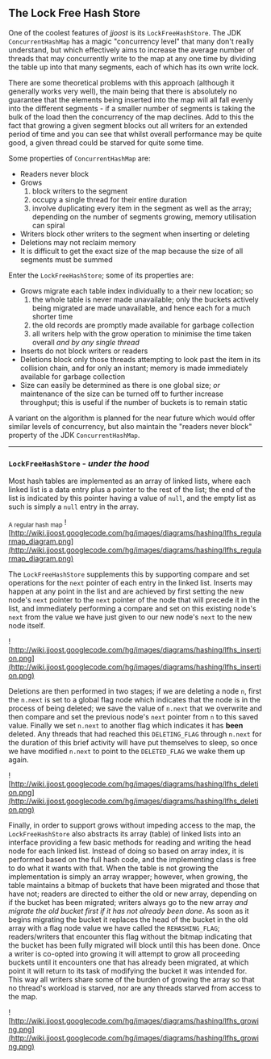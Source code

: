 ## The Lock Free Hash Store ##

One of the coolest features of _jjoost_ is its `LockFreeHashStore`. The JDK `ConcurrentHashMap` has a magic "concurrency level" that many don't really understand, but which effectively aims to increase the average number of threads that may concurrently write to the map at any one time by dividing the table up into that many segments, each of which has its own write lock.

There are some theoretical problems with this approach (although it generally works very well), the main being that there is absolutely no guarantee that the elements being inserted into the map will all fall evenly into the different segments - if a smaller number of segments is taking the bulk of the load then the concurrency of the map declines. Add to this the fact that growing a given segment blocks out all writers for an extended period of time and you can see that whilst overall performance may be quite good, a given thread could be starved for quite some time.

Some properties of `ConcurrentHashMap` are:

  * Readers never block
  * Grows
    1. block writers to the segment
    1. occupy a single thread for their entire duration
    1. involve duplicating every item in the segment as well as the array; depending on the number of segments growing, memory utilisation can spiral
  * Writers block other writers to the segment when inserting or deleting
  * Deletions may not reclaim memory
  * It is difficult to get the exact size of the map because the size of all segments must be summed

Enter the `LockFreeHashStore`; some of its properties are:

  * Grows migrate each table index individually to a their new location; so
    1. the whole table is never made unavailable; only the buckets actively being migrated are made unavailable, and hence each for a much shorter time
    1. the old records are promptly made available for garbage collection
    1. all writers help with the grow operation to minimise the time taken overall _and by any single thread_
  * Inserts do not block writers or readers
  * Deletions block only those threads attempting to look past the item in its collision chain, and for only an instant; memory is made immediately available for garbage collection
  * Size can easily be determined as there is one global size; _or_ maintenance of the size can be turned off to further increase throughput; this is useful if the number of buckets is to remain static

A variant on the algorithm is planned for the near future which would offer similar levels of concurrency, but also maintain the "readers never block" property of the JDK `ConcurrentHashMap`.


---


### `LockFreeHashStore` - _under the hood_ ###

Most hash tables are implemented as an array of linked lists, where each linked list is a data entry plus a pointer to the rest of the list; the end of the list is indicated by this pointer having a value of `null`, and the empty list as such is simply a `null` entry in the array.

<sub>A regular hash map</sub>
![http://wiki.jjoost.googlecode.com/hg/images/diagrams/hashing/lfhs_regularmap_diagram.png](http://wiki.jjoost.googlecode.com/hg/images/diagrams/hashing/lfhs_regularmap_diagram.png)

The `LockFreeHashStore` supplements this by supporting compare and set operations for the `next` pointer of each entry in the linked list. Inserts may happen at any point in the list and are achieved by first setting the new node's `next` pointer to the `next` pointer of the node that will precede it in the list, and immediately performing a compare and set on this existing node's `next` from the value we have just given to our new node's `next` to the new node itself.

![http://wiki.jjoost.googlecode.com/hg/images/diagrams/hashing/lfhs_insertion.png](http://wiki.jjoost.googlecode.com/hg/images/diagrams/hashing/lfhs_insertion.png)

Deletions are then performed in two stages; if we are deleting a node `n`, first the `n.next` is set to a global flag node which indicates that the node is in the process of being deleted; we save the value of `n.next` that we overwrite and then compare and set the previous node's `next` pointer from `n` to this saved value. Finally we set `n.next` to another flag which indicates it has **been** deleted. Any threads that had reached this `DELETING_FLAG` through `n.next` for the duration of this brief activity will have put themselves to sleep, so once we have modified `n.next` to point to the `DELETED_FLAG` we wake them up again.

![http://wiki.jjoost.googlecode.com/hg/images/diagrams/hashing/lfhs_deletion.png](http://wiki.jjoost.googlecode.com/hg/images/diagrams/hashing/lfhs_deletion.png)

Finally, in order to support grows without impeding access to the map, the `LockFreeHashStore` also abstracts its array (table) of linked lists into an interface providing a few basic methods for reading and writing the head node for each linked list. Instead of doing so based on array index, it is performed based on the full hash code, and the implementing class is free to do what it wants with that. When the table is not growing the implementation is simply an array wrapper; however, when growing, the table maintains a bitmap of buckets that have been migrated and those that have not; readers are directed to either the old or new array, depending on if the bucket has been migrated; writers always go to the new array _and migrate the old bucket first if it has not already been done_. As soon as it begins migrating the bucket it replaces the head of the bucket in the old array with a flag node value we have called the `REHASHING_FLAG`; readers/writers that encounter this flag without the bitmap indicating that the bucket has been fully migrated will block until this has been done. Once a writer is co-opted into growing it will attempt to grow all proceeding buckets until it encounters one that has already been migrated, at which point it will return to its task of modifying the bucket it was intended for. This way all writers share some of the burden of growing the array so that no thread's workload is starved, nor are any threads starved from access to the map.

![http://wiki.jjoost.googlecode.com/hg/images/diagrams/hashing/lfhs_growing.png](http://wiki.jjoost.googlecode.com/hg/images/diagrams/hashing/lfhs_growing.png)